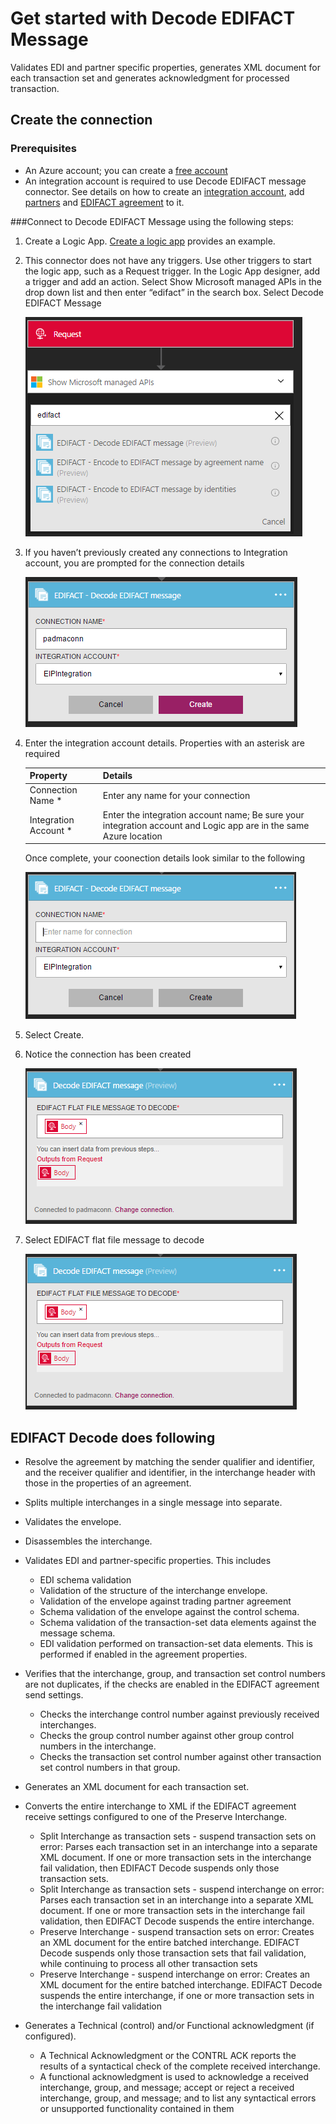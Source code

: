 <properties 
	pageTitle="Learn about Enterprise Integration Pack Decode EDIFACT Message Connctor | Microsoft Azure App Service | Microsoft Azure" 
	description="Learn how to use partners with the Enterprise Integration Pack and Logic apps" 
	services="logic-apps" 
	documentationCenter=".net,nodejs,java"
	authors="padmavc" 
	manager="erikre" 
	editor=""/>

<tags 
	ms.service="logic-apps" 
	ms.workload="integration" 
	ms.tgt_pltfrm="na" 
	ms.devlang="na" 
	ms.topic="article" 
	ms.date="08/15/2016" 
	ms.author="padmavc"/>

# Get started with Decode EDIFACT Message

Validates EDI and partner specific properties, generates XML document for each transaction set and generates acknowledgment for processed transaction.

## Create the connection

### Prerequisites

* An Azure account; you can create a [free account](https://azure.microsoft.com/free)
* An integration account is required to use Decode EDIFACT message connector. See details on how to create an [integration account](https://azure.microsoft.com/en-us/documentation/articles/app-service-logic-enterprise-integration-accounts/), add [partners](https://azure.microsoft.com/en-us/documentation/articles/app-service-logic-enterprise-integration-partners/) and [EDIFACT agreement](https://azure.microsoft.com/en-us/documentation/articles/app-service-logic-enterprise-integration-edifact/) to it.

###Connect to Decode EDIFACT Message using the following steps:

1. Create a Logic App.  [Create a logic app](https://azure.microsoft.com/en-us/documentation/articles/app-service-logic-create-a-logic-app/) provides an example.

2. This connector does not have any triggers. Use other triggers to start the logic app, such as a Request trigger.  In the Logic App designer, add a trigger and add an action.  Select Show Microsoft managed APIs in the drop down list and then enter “edifact” in the search box.  Select Decode EDIFACT Message

	![](./media/app-service-logic-enterprise-integration-edifactorconnector\edifactdecodeimage1.png)
	
3. If you haven’t previously created any connections to Integration account, you are prompted for the connection details

	![](./media/app-service-logic-enterprise-integration-edifactorconnector\edifactdecodeimage2.png)  

4. Enter the integration account details.  Properties with an asterisk are required

	| Property | Details |
	| -------- | ------- |
	| Connection Name * | Enter any name for your connection |
	| Integration Account * | Enter the integration account name; Be sure your integration account and Logic app are in the same Azure location |

	Once complete, your coonection details look similar to the following

	![](./media/app-service-logic-enterprise-integration-edifactorconnector\edifactdecodeimage3.png)  

5. Select Create.

6. Notice the connection has been created

	![](./media/app-service-logic-enterprise-integration-edifactorconnector\edifactdecodeimage5.png)  

7. Select EDIFACT flat file message to decode

	![](./media/app-service-logic-enterprise-integration-edifactorconnector\edifactdecodeimage5.png)  

## EDIFACT Decode does following

* Resolve the agreement by matching the sender qualifier and identifier, and the receiver qualifier and identifier, in the interchange header with those in the properties of an agreement.

* Splits multiple interchanges in a single message into separate.
* Validates the envelope.
* Disassembles the interchange.
* Validates EDI and partner-specific properties. This includes 
	* EDI schema validation
	* Validation of the structure of the interchange envelope.
	* Validation of the envelope against trading partner agreement 
	* Schema validation of the envelope against the control schema.
	* Schema validation of the transaction-set data elements against the message schema.
	* EDI validation performed on transaction-set data elements. This is performed if enabled in the agreement properties.
* Verifies that the interchange, group, and transaction set control numbers are not duplicates, if the checks are enabled in the EDIFACT agreement send settings. 
	* Checks the interchange control number against previously received interchanges. 
	* Checks the group control number against other group control numbers in the interchange. 
	* Checks the transaction set control number against other transaction set control numbers in that group.
* Generates an XML document for each transaction set.
* Converts the entire interchange to XML if the EDIFACT agreement receive settings configured to one of the Preserve Interchange.  
	* Split Interchange as transaction sets - suspend transaction sets on error: Parses each transaction set in an interchange into a separate XML document. If one or more transaction sets in the interchange fail validation, then EDIFACT Decode suspends only those transaction sets. 
	* Split Interchange as transaction sets - suspend interchange on error: Parses each transaction set in an interchange into a separate XML document.  If one or more transaction sets in the interchange fail validation, then EDIFACT Decode suspends the entire interchange.
	* Preserve Interchange - suspend transaction sets on error: Creates an XML document for the entire batched interchange. EDIFACT Decode suspends only those transaction sets that fail validation, while continuing to process all other transaction sets
	* Preserve Interchange - suspend interchange on error: Creates an XML document for the entire batched interchange. EDIFACT Decode suspends the entire interchange, if one or more transaction sets in the interchange fail validation
* Generates a Technical (control) and/or Functional acknowledgment (if configured).
	* A Technical Acknowledgment or the CONTRL ACK reports the results of a syntactical check of the complete received interchange.
	* A functional acknowledgment is used to acknowledge a received interchange, group, and message; accept or reject a received interchange, group, and message; and to list any syntactical errors or unsupported functionality contained in them
